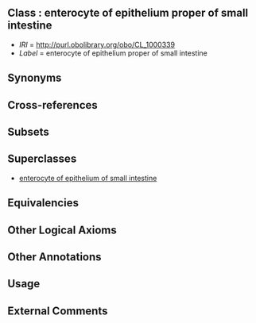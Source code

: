 
## Class : enterocyte of epithelium proper of small intestine

 * *IRI* = http://purl.obolibrary.org/obo/CL_1000339
 * *Label* = enterocyte of epithelium proper of small intestine

## Synonyms


## Cross-references


## Subsets


## Superclasses

 * [enterocyte of epithelium of small intestine](../../CL/34/CL_1000334.md)

## Equivalencies


## Other Logical Axioms


## Other Annotations


## Usage


## External Comments

